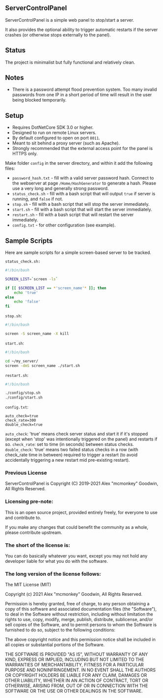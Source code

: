 ServerControlPanel
------------------

ServerControlPanel is a simple web panel to stop/start a server.

It also provides the optional ability to trigger automatic restarts if the server crashes (or otherwise stops externally to the panel).

## Status

The project is minimalist but fully functional and relatively clean.

## Notes

- There is a password attempt flood prevention system. Too many invalid passwords from one IP in a short period of time will result in the user being blocked temporarily.

## Setup

- Requires DotNetCore SDK 3.0 or higher.
- Designed to run on remote Linux servers.
- By default configured to open on port `8011`.
- Meant to sit behind a proxy server (such as Apache).
- Strongly recommended that the external access point for the panel is HTTPS only.

Make folder `config` in the server directory, and within it add the following files:

- `password_hash.txt` - fill with a valid server password hash. Connect to the webserver at page `/Home/HashGenerator` to generate a hash. Please use a very long and generally strong password.
- `status_check.sh` - fill with a bash script that will output `true` if server is running, and `false` if not.
- `stop.sh` - fill with a bash script that will stop the server immediately.
- `start.sh` - fill with a bash script that will start the server immediately.
- `restart.sh` - fill with a bash script that will restart the server immediately.
- `config.txt` - for other configuration (see example).

## Sample Scripts

Here are sample scripts for a simple screen-based server to be tracked.

`status_check.sh:`
```sh
#!/bin/bash

SCREEN_LIST=`screen -ls`

if [[ $SCREEN_LIST == *'screen_name'* ]]; then
    echo 'true'
else
    echo 'false'
fi
```

`stop.sh`:
```sh
#!/bin/bash

screen -S screen_name -X kill
```

`start.sh`:
```sh
#!/bin/bash

cd ~/my_server/
screen -dmS screen_name ./start.sh
```

`restart.sh`:
```sh
#!/bin/bash

./config/stop.sh
./config/start.sh
```

`config.txt`:
```
auto_check=true
check_rate=300
double_check=true
```
`auto_check`: 'true' means check server status and start it if it's stopped (except when 'stop' was intentionally triggered on the panel) and restarts if so.
`check_rate`: set to time (in seconds) between status checks.
`double_check`: 'true' means two failed status checks in a row (with check_rate time in between) required to trigger a restart (to avoid accidentally triggering a new restart mid pre-existing restart).

### Previous License

ServerControlPanel is Copyright (C) 2019-2021 Alex "mcmonkey" Goodwin, All Rights Reserved.

### Licensing pre-note:

This is an open source project, provided entirely freely, for everyone to use and contribute to.

If you make any changes that could benefit the community as a whole, please contribute upstream.

### The short of the license is:

You can do basically whatever you want, except you may not hold any developer liable for what you do with the software.

### The long version of the license follows:

The MIT License (MIT)

Copyright (c) 2021 Alex "mcmonkey" Goodwin, All Rights Reserved.

Permission is hereby granted, free of charge, to any person obtaining a copy
of this software and associated documentation files (the "Software"), to deal
in the Software without restriction, including without limitation the rights
to use, copy, modify, merge, publish, distribute, sublicense, and/or sell
copies of the Software, and to permit persons to whom the Software is
furnished to do so, subject to the following conditions:

The above copyright notice and this permission notice shall be included in all
copies or substantial portions of the Software.

THE SOFTWARE IS PROVIDED "AS IS", WITHOUT WARRANTY OF ANY KIND, EXPRESS OR
IMPLIED, INCLUDING BUT NOT LIMITED TO THE WARRANTIES OF MERCHANTABILITY,
FITNESS FOR A PARTICULAR PURPOSE AND NONINFRINGEMENT. IN NO EVENT SHALL THE
AUTHORS OR COPYRIGHT HOLDERS BE LIABLE FOR ANY CLAIM, DAMAGES OR OTHER
LIABILITY, WHETHER IN AN ACTION OF CONTRACT, TORT OR OTHERWISE, ARISING FROM,
OUT OF OR IN CONNECTION WITH THE SOFTWARE OR THE USE OR OTHER DEALINGS IN THE
SOFTWARE.
